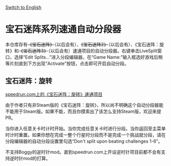 [Switch to English](./readme.md)

# 宝石迷阵系列速通自动分段器

本仓库存有~~《宝石迷阵》~~（以后会有）、~~《宝石迷阵2》~~（以后会有）、《宝石迷阵：旋转》和~~《宝石迷阵3》~~（以后会有）速通项目的自动分段器。右键单击LiveSplit窗口，选择“Edit Splits...”进入分段编辑器，在“Game Name:”输入框选好游戏后稍等片刻直到下方出现“Activate”按钮，点击即可开启自动分段。

## 宝石迷阵：旋转

[speedrun.com上的《宝石迷阵：旋转》速通项目](https://www.speedrun.com/zh-CN/bejeweledtwist)

由于作者只有非Steam版的《宝石迷阵：旋转》，所以尚不明确这个自动分段器能不能用于Steam版。如果不能，而且你摸索出了该怎么支持Steam版，欢迎来提PR。

当你进入任意关卡时计时开始。当你完成任意关卡时进行分段。当你返回至主菜单时计时重置。如果你想在完成一整个行星时分段而不是完成一个挑战就分段，请在分段编辑器的自动分段设置里勾选“Don't split upon beating challenges 1-6”。

不支持Boggy的逆时针mod。直到speedrun.com上开设逆时针项目前都不会有支持逆时针mod的打算。
